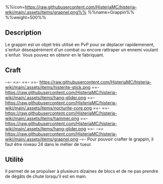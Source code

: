 %%icon=https://raw.githubusercontent.com/HisteriaMC/histeria-wiki/main/.assets/items/grapnel.png%%
%%name=Grappin%%
%%weight=500%%

## Description
Le grappin est un objet très utilisé en PvP pour se déplacer rapidemenent, s'enfuir désespérément d'un combat ou encore rattraper un ennemi voulant s'enfuir. Vous pouvez en obtenir en le fabriquant.

## Craft
-=-
 ==- 
 ==- 
 ==- https://raw.githubusercontent.com/HisteriaMC/histeria-wiki/main/.assets/items/histerite-stick.png
 ==- https://raw.githubusercontent.com/HisteriaMC/histeria-wiki/main/.assets/items/hang-glider.png
 ==- https://raw.githubusercontent.com/HisteriaMC/histeria-wiki/main/.assets/items/nocturite-core.png
 ==- 
 ==- https://raw.githubusercontent.com/HisteriaMC/histeria-wiki/main/.assets/items/hammer.png
 ==- https://raw.githubusercontent.com/HisteriaMC/histeria-wiki/main/.assets/items/hang-glider.png
 ==- 
 -== https://raw.githubusercontent.com/HisteriaMC/histeria-wiki/main/.assets/items/grapnel.png
-=-
Pour pouvoir crafter le grappin, il faut être niveau 24 dans le métier de tueur.

## Utilité
Il permet de se propulser à plusieurs dizaines de blocs et de ne pas prendre de dégâts de chute lorsqu'il est en main. 
